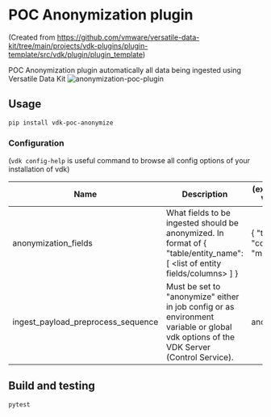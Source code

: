 # POC Anonymization plugin

(Created from https://github.com/vmware/versatile-data-kit/tree/main/projects/vdk-plugins/plugin-template/src/vdk/plugin/plugin_template)


POC Anonymization plugin automatically all data being ingested using Versatile Data Kit
![anonymization-poc-plugin](https://user-images.githubusercontent.com/2536458/175018358-f671df82-8459-47a9-8dce-85f79e68133a.png)


## Usage

```
pip install vdk-poc-anonymize
```

### Configuration

(`vdk config-help` is useful command to browse all config options of your installation of vdk)

| Name | Description | (example)  Value |
|---|---|---|
| anonymization_fields | What fields to be ingested should be anonymized.  In format of { "table/entity_name": [ <list of entity fields/columns> ] } | { "table": [ "col", "mol" ] } |
| ingest_payload_preprocess_sequence | Must be set to "anonymize" either in job config or as environment variable  or global vdk options of the VDK Server (Control Service).  | anonymize |


## Build and testing

```
pytest
```
